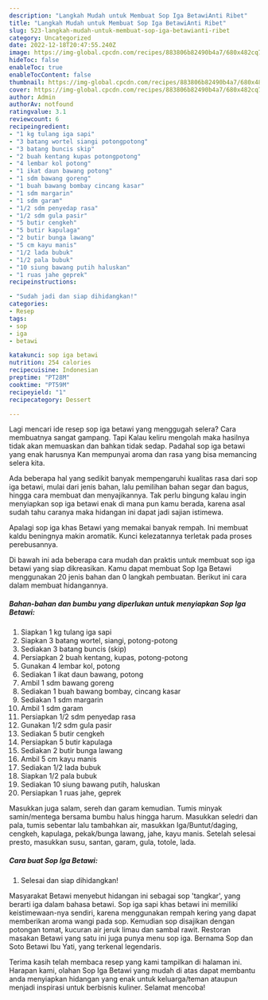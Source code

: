 ```yaml
---
description: "Langkah Mudah untuk Membuat Sop Iga BetawiAnti Ribet"
title: "Langkah Mudah untuk Membuat Sop Iga BetawiAnti Ribet"
slug: 523-langkah-mudah-untuk-membuat-sop-iga-betawianti-ribet
category: Uncategorized
date: 2022-12-18T20:47:55.240Z
image: https://img-global.cpcdn.com/recipes/883806b82490b4a7/680x482cq70/sop-iga-betawi-foto-resep-utama.jpg
hideToc: false
enableToc: true
enableTocContent: false
thumbnail: https://img-global.cpcdn.com/recipes/883806b82490b4a7/680x482cq70/sop-iga-betawi-foto-resep-utama.jpg
cover: https://img-global.cpcdn.com/recipes/883806b82490b4a7/680x482cq70/sop-iga-betawi-foto-resep-utama.jpg
author: Admin
authorAv: notfound
ratingvalue: 3.1
reviewcount: 6
recipeingredient:
- "1 kg tulang iga sapi"
- "3 batang wortel siangi potongpotong"
- "3 batang buncis skip"
- "2 buah kentang kupas potongpotong"
- "4 lembar kol potong"
- "1 ikat daun bawang potong"
- "1 sdm bawang goreng"
- "1 buah bawang bombay cincang kasar"
- "1 sdm margarin"
- "1 sdm garam"
- "1/2 sdm penyedap rasa"
- "1/2 sdm gula pasir"
- "5 butir cengkeh"
- "5 butir kapulaga"
- "2 butir bunga lawang"
- "5 cm kayu manis"
- "1/2 lada bubuk"
- "1/2 pala bubuk"
- "10 siung bawang putih haluskan"
- "1 ruas jahe geprek"
recipeinstructions:

- "Sudah jadi dan siap dihidangkan!"
categories:
- Resep
tags:
- sop
- iga
- betawi

katakunci: sop iga betawi 
nutrition: 254 calories
recipecuisine: Indonesian
preptime: "PT28M"
cooktime: "PT59M"
recipeyield: "1"
recipecategory: Dessert

---
```



Lagi mencari ide resep sop iga betawi yang menggugah selera? Cara membuatnya sangat gampang. Tapi Kalau keliru mengolah maka hasilnya tidak akan memuaskan dan bahkan tidak sedap. Padahal sop iga betawi yang enak harusnya Kan mempunyai aroma dan rasa yang bisa memancing selera kita.


Ada beberapa hal yang sedikit banyak mempengaruhi kualitas rasa dari sop iga betawi, mulai dari jenis bahan, lalu pemilihan bahan segar dan bagus, hingga cara membuat dan menyajikannya. Tak perlu bingung kalau ingin menyiapkan sop iga betawi enak di mana pun kamu berada, karena asal sudah tahu caranya maka hidangan ini dapat jadi sajian istimewa.

Apalagi sop iga khas Betawi yang memakai banyak rempah. Ini membuat kaldu beningnya makin aromatik. Kunci kelezatannya terletak pada proses perebusannya.


Di bawah ini ada beberapa cara mudah dan praktis untuk membuat sop iga betawi yang siap dikreasikan. Kamu dapat membuat Sop Iga Betawi menggunakan 20 jenis bahan dan 0 langkah pembuatan. Berikut ini cara dalam membuat hidangannya.

<!--inarticleads1-->

##### Bahan-bahan dan bumbu yang diperlukan untuk menyiapkan Sop Iga Betawi:

1. Siapkan 1 kg tulang iga sapi
1. Siapkan 3 batang wortel, siangi, potong-potong
1. Sediakan 3 batang buncis (skip)
1. Persiapkan 2 buah kentang, kupas, potong-potong
1. Gunakan 4 lembar kol, potong
1. Sediakan 1 ikat daun bawang, potong
1. Ambil 1 sdm bawang goreng
1. Sediakan 1 buah bawang bombay, cincang kasar
1. Sediakan 1 sdm margarin
1. Ambil 1 sdm garam
1. Persiapkan 1/2 sdm penyedap rasa
1. Gunakan 1/2 sdm gula pasir
1. Sediakan 5 butir cengkeh
1. Persiapkan 5 butir kapulaga
1. Sediakan 2 butir bunga lawang
1. Ambil 5 cm kayu manis
1. Sediakan 1/2 lada bubuk
1. Siapkan 1/2 pala bubuk
1. Sediakan 10 siung bawang putih, haluskan
1. Persiapkan 1 ruas jahe, geprek


Masukkan juga salam, sereh dan garam kemudian. Tumis minyak samin/mentega bersama bumbu halus hingga harum. Masukkan seledri dan pala, tumis sebentar lalu tambahkan air, masukkan Iga/Buntut/daging, cengkeh, kapulaga, pekak/bunga lawang, jahe, kayu manis. Setelah selesai presto, masukkan susu, santan, garam, gula, totole, lada. 

<!--inarticleads2-->

##### Cara buat Sop Iga Betawi:


1. Selesai dan siap dihidangkan!

Masyarakat Betawi menyebut hidangan ini sebagai sop &#39;tangkar&#39;, yang berarti iga dalam bahasa betawi. Sop iga sapi khas betawi ini memiliki keistimewaan-nya sendiri, karena menggunakan rempah kering yang dapat memberikan aroma wangi pada sop. Kemudian sop disajikan dengan potongan tomat, kucuran air jeruk limau dan sambal rawit. Restoran masakan Betawi yang satu ini juga punya menu sop iga. Bernama Sop dan Soto Betawi Ibu Yati, yang terkenal legendaris. 

Terima kasih telah membaca resep yang kami tampilkan di halaman ini. Harapan kami, olahan Sop Iga Betawi yang mudah di atas dapat membantu anda menyiapkan hidangan yang enak untuk keluarga/teman ataupun menjadi inspirasi untuk berbisnis kuliner. Selamat mencoba!
